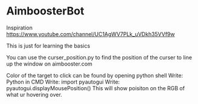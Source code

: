 # AimboosterBot
Inspiration https://www.youtube.com/channel/UC1AgWV7PLk_uVDkh35VVf9w

This is just for learning the basics

You can use the curser_position.py to find the position of the curser to line up the window on aimbooster.com

Color of the target to click can be found by opening python shell
Write: Python in CMD
Write: import pyautogui
Write: pyautogui.displayMousePosition()
This will show poisiton on the RGB of what ur hovering over.
